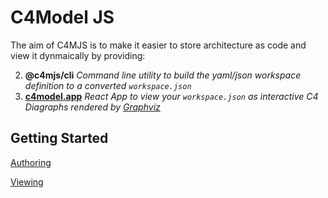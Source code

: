 # C4Model JS

The aim of C4MJS is to make it easier to store architecture as code and view it dynmaically by providing:

2. **@c4mjs/cli** _Command line utility to build the yaml/json workspace definition to a converted `workspace.json`_
3. **[c4model.app](https://c4model.app/)** _React App to view your `workspace.json` as interactive C4 Diagraphs rendered by [Graphviz](https://graphviz.org/)_

## Getting Started

[Authoring](author.md)

[Viewing](viewer.md)
